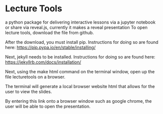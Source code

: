 # Lecture Tools

a python package for delivering interactive lessons via a jupyter notebook or share via reveal.js, currently it makes a reveal presentation
To open lecture tools, download the file from github. 

After the download, you must install pip. Instructions for doing so are found here: https://pip.pypa.io/en/stable/installing/

Next, jekyll needs to be installed. Instructions for doing so are found here: https://jekyllrb.com/docs/installation/

Next, using the make html command on the terminal window, open up the file lecturetools on a browser.

The terminal will generate a local browser website html that allows for the user to view the slides.

By entering this link onto a browser window such as google chrome, the user will be able to open the presentation.

<!-- To use this package, you write a lecture or activity using markdown or jupyter notebooks.

Then in a notebook you can:
- as instructor read in a lesson and display it slide by slide in a prespecified order or in a different order by calling slides by name
- as a student read in a lesson and get worksheets to follow along in class and take notes both on your own and with instructor guidance

The command line tools  allow you to:
- parse a notebook into .py files to use with load magic
- generate the student repo from the class prep repo


The class prep repo will include:
- markdown files of lesson to be presented like slides
- complete jupyter notebooks

The student repo will contain:
- lesson snippets as markdown files
- .py files with runnable code excerpts
- .py files with fill in the blank slots -->
